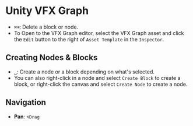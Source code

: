 # Unity VFX Graph

- `⌘⌫`: Delete a block or node.
- To Open to the VFX Graph editor, select the VFX Graph asset and click the `Edit` button to the right of `Asset Template` in the `Inspector`.

## Creating Nodes & Blocks

- `␣`: Create a node or a block depending on what's selected.
- You can also right-click in a node and select `Create Block` to create a block, or right-click the canvas and select `Create Node` to create a node.

## Navigation

- **Pan**: `⌥Drag`
